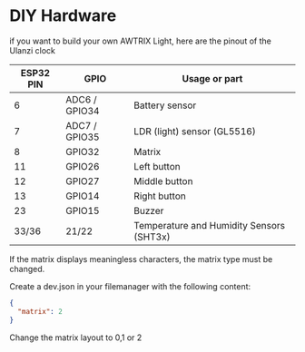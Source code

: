# DIY Hardware

if you want to build your own AWTRIX Light, here are the pinout of the Ulanzi clock  
  

|ESP32 PIN | GPIO  | Usage or part                          |
|---|-------|-----------------------------------------------|
|6| ADC6 / GPIO34    | Battery sensor                      |
|7 | ADC7 / GPIO35   | LDR (light) sensor (GL5516)          |
|8| GPIO32    | Matrix                                      |
|11| GPIO26    | Left button                                |
|12| GPIO27    | Middle button                              |
|13| GPIO14    | Right button                               |
|23| GPIO15    | Buzzer                                     |
|33/36| 21/22 | Temperature and Humidity Sensors (SHT3x)    |




If the matrix displays meaningless characters, the matrix type must be changed.

Create a dev.json in your filemanager with the following content:

```json
{
  "matrix": 2
}
```

Change the matrix layout to 0,1 or 2
